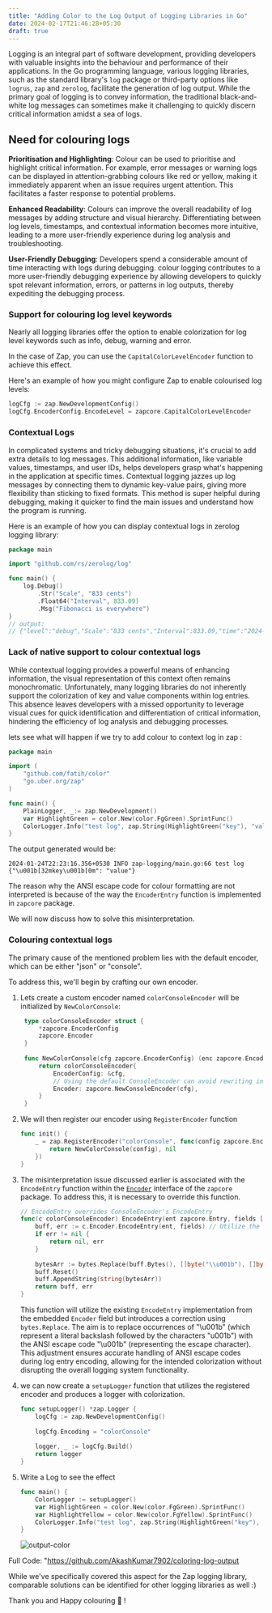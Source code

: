 ```yaml
---
title: "Adding Color to the Log Output of Logging Libraries in Go"
date: 2024-02-17T21:46:28+05:30
draft: true
---
```

Logging is an integral part of software development, providing developers with valuable insights into the behaviour and performance of their applications. In the Go programming language, various logging libraries, such as the standard library's `log` package or third-party options like `logrus`, `zap` and `zerolog`, facilitate the generation of log output. While the primary goal of logging is to convey information, the traditional black-and-white log messages can sometimes make it challenging to quickly discern critical information amidst a sea of logs.

## Need for colouring logs

**Prioritisation and Highlighting**: Colour can be used to prioritise and highlight critical information. For example, error messages or warning logs can be displayed in attention-grabbing colours like red or yellow, making it immediately apparent when an issue requires urgent attention. This facilitates a faster response to potential problems.

**Enhanced Readability**: Colours can improve the overall readability of log messages by adding structure and visual hierarchy. Differentiating between log levels, timestamps, and contextual information becomes more intuitive, leading to a more user-friendly experience during log analysis and troubleshooting.

**User-Friendly Debugging**: Developers spend a considerable amount of time interacting with logs during debugging. colour logging contributes to a more user-friendly debugging experience by allowing developers to quickly spot relevant information, errors, or patterns in log outputs, thereby expediting the debugging process.

### Support for colouring log level keywords

Nearly all logging libraries offer the option to enable colorization for log level keywords such as info, debug, warning and error.

In the case of Zap, you can use the `CapitalColorLevelEncoder` function to achieve this effect.

Here's an example of how you might configure Zap to enable colourised log levels:

```go
logCfg := zap.NewDevelopmentConfig()
logCfg.EncoderConfig.EncodeLevel = zapcore.CapitalColorLevelEncoder
```

### Contextual Logs

In complicated systems and tricky debugging situations, it's crucial to add extra details to log messages. This additional information, like variable values, timestamps, and user IDs, helps developers grasp what's happening in the application at specific times. Contextual logging jazzes up log messages by connecting them to dynamic key-value pairs, giving more flexibility than sticking to fixed formats. This method is super helpful during debugging, making it quicker to find the main issues and understand how the program is running.

Here is an example of how you can display contextual logs in zerolog logging library:


```go
package main

import "github.com/rs/zerolog/log"

func main() {
    log.Debug()
        .Str("Scale", "833 cents")
        .Float64("Interval", 833.09)
        .Msg("Fibonacci is everywhere")
}
// output:
// {"level":"debug","Scale":"833 cents","Interval":833.09,"time":"2024-01-24T22:01:03+05:30","message":"Fibonacci is everywhere"}
```

### Lack of native support to colour contextual logs

While contextual logging provides a powerful means of enhancing information, the visual representation of this context often remains monochromatic. Unfortunately, many logging libraries do not inherently support the colorization of key and value components within log entries. This absence leaves developers with a missed opportunity to leverage visual cues for quick identification and differentiation of critical information, hindering the efficiency of log analysis and debugging processes.

lets see what will happen if we try to add colour to context log in zap :

```go
package main

import (
    "github.com/fatih/color"
    "go.uber.org/zap"
)

func main() {
    PlainLogger, _:= zap.NewDevelopment()
    var HighlightGreen = color.New(color.FgGreen).SprintFunc()
    ColorLogger.Info("test log", zap.String(HighlightGreen("key"), "value"))
}
```

The output generated would be:

```shell
2024-01-24T22:23:16.356+0530 INFO zap-logging/main.go:66 test log {"\u001b[32mkey\u001b[0m": "value"}
```

The reason why the ANSI escape code for colour formatting are not interpreted is because of the way the `EncoderEntry` function is implemented in `zapcore` package.

We will now discuss how to solve this misinterpretation.

### Colouring contextual logs

The primary cause of the mentioned problem lies with the default encoder, which can be either "json" or "console".

To address this, we'll begin by crafting our own encoder.

1. Lets create a custom encoder named `colorConsoleEncoder` will be initialized by `NewColorConsole`:
   
   ```go
    type colorConsoleEncoder struct {
        *zapcore.EncoderConfig
        zapcore.Encoder
    }
    
    func NewColorConsole(cfg zapcore.EncoderConfig) (enc zapcore.Encoder) {
        return colorConsoleEncoder{
            EncoderConfig: &cfg,
            // Using the default ConsoleEncoder can avoid rewriting interfaces such as ObjectEncoder
            Encoder: zapcore.NewConsoleEncoder(cfg),
        }
    }
    ```
    
2. We will then register our encoder using `RegisterEncoder` function
    ```go
    func init() {
        _ = zap.RegisterEncoder("colorConsole", func(config zapcore.EncoderConfig) (zapcore.Encoder, error) {
            return NewColorConsole(config), nil
        })
    }
    ```
3. 
    The misinterpretation issue discussed earlier is associated with the `EncodeEntry` function within the [`Encoder`]("https://pkg.go.dev/go.uber.org/zap/zapcore#Encoder") interface of the `zapcore` package. To address this, it is necessary to override this function.
    ```go
    // EncodeEntry overrides ConsoleEncoder's EncodeEntry
    func(c colorConsoleEncoder) EncodeEntry(ent zapcore.Entry, fields []zapcore.Field) (buf *buffer.Buffer, err error) {
        buff, err := c.Encoder.EncodeEntry(ent, fields) // Utilize the existing implementation of zap
        if err != nil {
            return nil, err
        }
        
        bytesArr := bytes.Replace(buff.Bytes(), []byte("\\u001b"), []byte("\u001b"), -1)
        buff.Reset()
        buff.AppendString(string(bytesArr))
        return buff, err
    }
    ```
    
    This function will utilize the existing `EncodeEntry` implementation from the embedded `Encoder` field but introduces a correction using `bytes.Replace`. The aim is to replace occurrences of "\\u001b" (which represent a literal backslash followed by the characters "u001b") with the ANSI escape code "\u001b" (representing the escape character). This adjustment ensures accurate handling of ANSI escape codes during log entry encoding, allowing for the intended colorization without disrupting the overall logging system functionality.
    
4. 
    we can now create a `setupLogger` function that utilizes the registered encoder and produces a logger with colorization.
    ```go
    func setupLogger() *zap.Logger {
        logCfg := zap.NewDevelopmentConfig()
        
        logCfg.Encoding = "colorConsole"
        
        logger, _ := logCfg.Build()
        return logger
    }
    ```

5. Write a Log to see the effect
    ```go
    func main() {     
        ColorLogger := setupLogger()
        var HighlightGreen = color.New(color.FgGreen).SprintFunc()
        var HighlightYellow = color.New(color.FgYellow).SprintFunc()
        ColorLogger.Info("test log", zap.String(HighlightGreen("key"), HighlightYellow("value")))
    }
    ```
    ![output-color](/ouput-colorlog.png)
    
Full Code: "https://github.com/AkashKumar7902/coloring-log-output

While we've specifically covered this aspect for the Zap logging library, comparable solutions can be identified for other logging libraries as well :)

Thank you and Happy colouring 🎨 !
